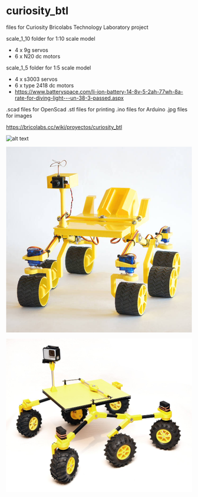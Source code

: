 # curiosity_btl
files for Curiosity Bricolabs Technology Laboratory project

scale_1_10 folder for 1:10 scale model
- 4 x 9g servos
- 6 x N20 dc motors

scale_1_5 folder for 1:5 scale model
- 4 x s3003 servos
- 6 x type 2418 dc motors
- https://www.batteryspace.com/li-ion-battery-14-8v-5-2ah-77wh-8a-rate-for-diving-light---un-38-3-passed.aspx

.scad files for OpenScad
.stl files for printing
.ino files for Arduino
.jpg files for images

https://bricolabs.cc/wiki/proyectos/curiosity_btl

![alt text](https://github.com/fstdp/curiosity_btl/blob/master/randall_munroe_curiosity.jpg)

![alt text](https://github.com/felixstdp/curiosity_btl/blob/master/curiosity_btl_1_10.jpg)

![alt text](https://github.com/felixstdp/curiosity_btl/blob/master/curiosity_btl_1_5.jpg)
